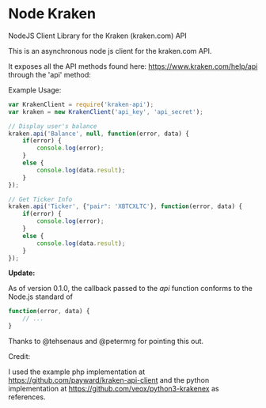 Node Kraken
===========

NodeJS Client Library for the Kraken (kraken.com) API

This is an asynchronous node js client for the kraken.com API.

It exposes all the API methods found here: https://www.kraken.com/help/api through the 'api' method:

Example Usage:

```javascript
var KrakenClient = require('kraken-api');
var kraken = new KrakenClient('api_key', 'api_secret');

// Display user's balance
kraken.api('Balance', null, function(error, data) {
    if(error) {
        console.log(error);
    }
    else {
        console.log(data.result);
    }
});

// Get Ticker Info
kraken.api('Ticker', {"pair": 'XBTCXLTC'}, function(error, data) {
    if(error) {
        console.log(error);
    }
    else {
        console.log(data.result);
    }
});
```

**Update:**

As of version 0.1.0, the callback passed to the *api* function conforms to the Node.js standard of

```javascript
function(error, data) {
    // ...
}
```

Thanks to @tehsenaus and @petermrg for pointing this out.

Credit:

I used the example php implementation at https://github.com/payward/kraken-api-client and the python implementation at https://github.com/veox/python3-krakenex as references.


